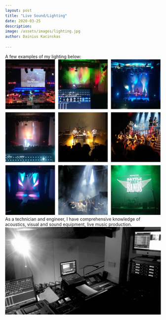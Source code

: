 ```yaml
---
layout: post
title: "Live Sound/Lighting"
date: 2020-03-25
description: 
image: /assets/images/lighting.jpg
author: Dainius Kacinskas

---
```

A few examples of my lighting below:
![Placeholder](/assets/images/lightingcollage.jpg)
As a technician and engineer, I have comprehensive knowledge of acoustics, visual and sound equipment, live music production.
![Placeholder](/assets/images/desks.jpg)

